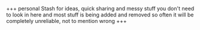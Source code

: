 +++
personal Stash for ideas, quick sharing and messy stuff
you don't need to look in here and most stuff is being added 
and removed so often it will be completely unreliable, not to mention wrong
+++
